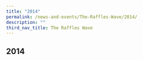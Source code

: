 ```yaml
---
title: "2014"
permalink: /news-and-events/The-Raffles-Wave/2014/
description: ""
third_nav_title: The Raffles Wave
---
```

## 2014


